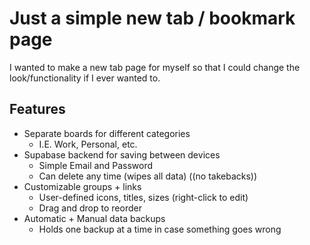 # Just a simple new tab / bookmark page

I wanted to make a new tab page for myself so that I could change the look/functionality if I ever wanted to.

## Features

- Separate boards for different categories
  - I.E. Work, Personal, etc.
- Supabase backend for saving between devices
  - Simple Email and Password
  - Can delete any time (wipes all data) ((no takebacks))
- Customizable groups + links
  - User-defined icons, titles, sizes (right-click to edit)
  - Drag and drop to reorder
- Automatic + Manual data backups
  - Holds one backup at a time in case something goes wrong
